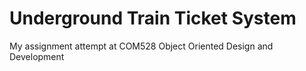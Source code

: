
# Underground Train Ticket System

My assignment attempt at COM528 Object Oriented Design and Development



